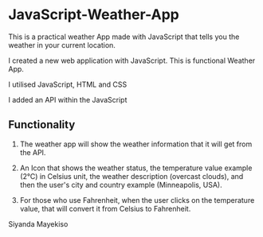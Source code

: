 # JavaScript-Weather-App

This is a practical weather App made with JavaScript that tells you the weather in your current location.

I created a new web application with JavaScript. This is functional Weather App.

I utilised JavaScript, HTML and CSS

I added an API within the JavaScript

## Functionality 

1. The weather app will show the weather information that it will get from the API.

2. An Icon that shows the weather status, the temperature value example (2°C) in Celsius unit, the weather description (overcast clouds), and then the user's city and country example (Minneapolis, USA).

3. For those who use Fahrenheit, when the user clicks on the temperature value, that will convert it from Celsius to Fahrenheit.

Siyanda Mayekiso




